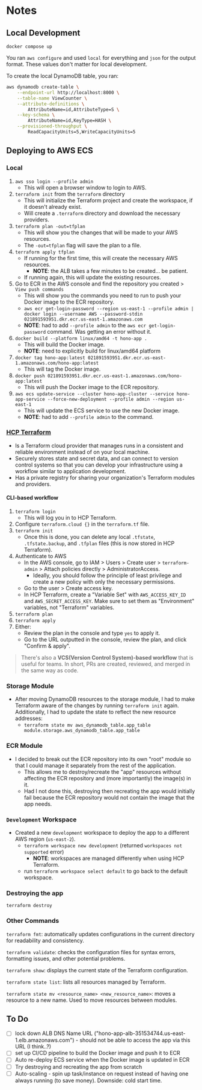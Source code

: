 # Notes

## Local Development

`docker compose up`

You ran `aws configure` and used `local` for everything and `json` for the output format. These values don't matter for local development.

To create the local DynamoDB table, you ran:

```bash
aws dynamodb create-table \
    --endpoint-url http://localhost:8000 \
    --table-name ViewCounter \
    --attribute-definitions \
        AttributeName=id,AttributeType=S \
    --key-schema \
        AttributeName=id,KeyType=HASH \
    --provisioned-throughput \
        ReadCapacityUnits=5,WriteCapacityUnits=5
```

## Deploying to AWS ECS

### Local

1. `aws sso login --profile admin`
   - This will open a browser window to login to AWS.
2. `terraform init` from the `terraform` directory
   - This will initialize the Terraform project and create the workspace, if it doesn't already exist.
   - Will create a `.terraform` directory and download the necessary providers.
3. `terraform plan -out=tfplan`
   - This will show you the changes that will be made to your AWS resources.
   - The `-out=tfplan` flag will save the plan to a file.
4. `terraform apply tfplan`
   - If running for the first time, this will create the necessary AWS resources.
     - **NOTE**: the ALB takes a few minutes to be created... be patient.
   - If running again, this will update the existing resources.
5. Go to ECR in the AWS console and find the repository you created > `View push commands`
   - This will show you the commands you need to run to push your Docker image to the ECR repository.
   - `aws ecr get-login-password --region us-east-1 --profile admin | docker login --username AWS --password-stdin 021891593951.dkr.ecr.us-east-1.amazonaws.com`
   - **NOTE**: had to add `--profile admin` to the `aws ecr get-login-password` command. Was getting an error without it.
6. `docker build --platform linux/amd64 -t hono-app .`
   - This will build the Docker image.
   - **NOTE**: need to explicitly build for linux/amd64 platform
7. `docker tag hono-app:latest 021891593951.dkr.ecr.us-east-1.amazonaws.com/hono-app:latest`
   - This will tag the Docker image.
8. `docker push 021891593951.dkr.ecr.us-east-1.amazonaws.com/hono-app:latest`
   - This will push the Docker image to the ECR repository.
9. `aws ecs update-service --cluster hono-app-cluster --service hono-app-service --force-new-deployment --profile admin --region us-east-1`
   - This will update the ECS service to use the new Docker image.
   - **NOTE**: had to add `--profile admin` to the command.

### [HCP Terraform](https://app.terraform.io/app/organizations)

- Is a Terraform cloud provider that manages runs in a consistent and reliable environment instead of on your local machine.
- Securely stores state and secret data, and can connect to version control systems so that you can develop your infrastructure using a workflow similar to application development.
- Has a private registry for sharing your organization's Terraform modules and providers.

#### CLI-based workflow

1. `terraform login`
   - This will log you in to HCP Terraform.
2. Configure `terraform.cloud {}` in the `terraform.tf` file.
3. `terraform init`
   - Once this is done, you can delete any local `.tfstate`, `.tfstate.backup`, and `.tfplan` files (this is now stored in HCP Terraform).
4. Authenticate to AWS
   - In the AWS console, go to IAM > Users > Create user > `terraform-admin` > Attach policies directly > AdministratorAccess.
     - Ideally, you should follow the principle of least privilege and create a new policy with only the necessary permissions.
   - Go to the user > Create access key.
   - In HCP Terraform, create a "Variable Set" with `AWS_ACCESS_KEY_ID` and `AWS_SECRET_ACCESS_KEY`. Make sure to set them as "Environment" variables, not "Terraform" variables.
5. `terraform plan`
6. `terraform apply`
7. Either:
   - Review the plan in the console and type `yes` to apply it.
   - Go to the URL outputted in the console, review the plan, and click "Confirm & apply".

> There's also a **VCS(Version Control System)-based workflow** that is useful for teams. In short, PRs are created, reviewed, and merged in the same way as code.

### Storage Module

- After moving DynamoDB resources to the storage module, I had to make Terraform aware of the changes by running `terraform init` again. Additionally, I had to update the state to reflect the new resource addresses:
  - `terraform state mv aws_dynamodb_table.app_table module.storage.aws_dynamodb_table.app_table`

### ECR Module

- I decided to break out the ECR repository into its own "root" module so that I could manage it separately from the rest of the application.
  - This allows me to destroy/recreate the "app" resources without affecting the ECR repository and (more importantly) the image(s) in it.
  - Had I not done this, destroying then recreating the app would initially fail because the ECR repository would not contain the image that the app needs.

### `Development` Workspace

- Created a new `development` workspace to deploy the app to a different AWS region (`us-east-2`).
  - `terraform workspace new development` (returned `workspaces not supported` error)
    - **NOTE**: workspaces are managed differently when using HCP Terraform.
  - run `terraform workspace select default` to go back to the default workspace.

### Destroying the app

`terraform destroy`

### Other Commands

`terraform fmt`: automatically updates configurations in the current directory for readability and consistency.

`terraform validate`: checks the configuration files for syntax errors, formatting issues, and other potential problems.

`terraform show`: displays the current state of the Terraform configuration.

`terraform state list`: lists all resources managed by Terraform.

`terraform state mv <resource_name> <new_resource_name>`: moves a resource to a new name. Used to move resources between modules.

## To Do

- [ ] lock down ALB DNS Name URL ("hono-app-alb-351534744.us-east-1.elb.amazonaws.com") - should not be able to access the app via this URL (I think..?)
- [ ] set up CI/CD pipeline to build the Docker image and push it to ECR
- [ ] Auto re-deploy ECS service when the Docker image is updated in ECR
- [ ] Try destroying and recreating the app from scratch
- [ ] Auto-scaling - spin up task/instance on request instead of having one always running (to save money). Downside: cold start time.

